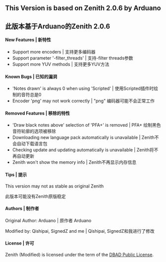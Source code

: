 ## This Version is based on Zenith 2.0.6 by Arduano

## 此版本基于Arduano的Zenith 2.0.6

#### New Features | 新特性

- Support more encoders | 支持更多编码器
- Support parameter '-filter_threads' | 支持-filter threads参数
- Support more YUV methods | 支持更多YUV方法  

#### Known Bugs | 已知的漏洞

- 'Notes drawn' is always 0 when using 'Scripted' | 使用Scripted插件时绘制的音符总是0
- Encoder 'png' may not work correctly | "png" 编码器可能不会正常工作

#### Removed Features | 移除的特性

- 'Draw black notes above' selection of 'PFA+' is removed | PFA+ 绘制黑色音符轮廓的选项被移除
- Downloading new language pack automatically is unavailable | Zenith不会自动下载语言包
- Checking update and updating automatically is unavailable | Zenith将不再自动更新
- Zenith won't show the memory info | Zenith不再显示内存信息

#### Tips | 提示

This version may not as stable as original Zenith

此版本可能没有Zenith原版稳定

#### Authors | 制作者

Original Author: Arduano | 原作者 Arduano

Modified by: Qishipai, SignedZ and me | Qishipai, SignedZ和我进行了修改

#### License | 许可

Zenith (Modified) is licensed under the term of the <a href="https://github.com/arduano/Zenith-MIDI/blob/master/LICENSE">DBAD Public License</a>.

